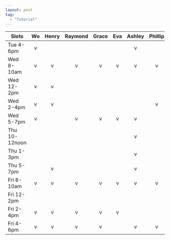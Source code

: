 ```yaml
---
layout: post
tag:
  - "Tutorial"
---
```


| Slots         | Wo  | Henry | Raymond | Grace | Eva | Ashley | Phillip |
| ------------- | :-: | :---: | :-----: | :---: | :-: | :----: | :-----: |
| Tue 4-6pm     |  v  |       |         |       |     |   v    |         |
| Wed 8-10am    |  v  |   v   |    v    |   v   |  v  |   v    |    v    |
| Wed 12-2pm    |  v  |   v   |         |       |     |        |         |
| Wed 2-4pm     |  v  |   v   |         |       |     |        |    v    |
| Wed 5-7pm     |  v  |       |    v    |   v   |  v  |   v    |         |
| Thu 10-12noon |     |       |         |       |     |   v    |         |
| Thu 1-3pm     |     |       |         |       |     |   v    |         |
| Thu 5-7pm     |     |   v   |         |       |     |   v    |         |
| Fri 8-10am    |  v  |   v   |    v    |   v   |  v  |   v    |    v    |
| Fri 12-2pm    |     |       |         |       |     |        |         |
| Fri 2-4pm     |  v  |   v   |    v    |   v   |  v  |        |         |
| Fri 4-6pm     |  v  |   v   |    v    |   v   |     |   v    |    v    |
